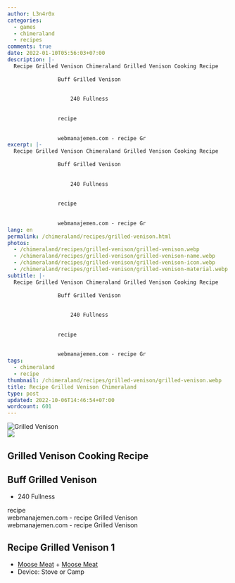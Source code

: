 ```yaml
---
author: L3n4r0x
categories:
  - games
  - chimeraland
  - recipes
comments: true
date: 2022-01-10T05:56:03+07:00
description: |-
  Recipe Grilled Venison Chimeraland Grilled Venison Cooking Recipe
                
                Buff Grilled Venison
                
                  
                    240 Fullness
                  
                
                recipe
              
              
                webmanajemen.com - recipe Gr
excerpt: |-
  Recipe Grilled Venison Chimeraland Grilled Venison Cooking Recipe
                
                Buff Grilled Venison
                
                  
                    240 Fullness
                  
                
                recipe
              
              
                webmanajemen.com - recipe Gr
lang: en
permalink: /chimeraland/recipes/grilled-venison.html
photos:
  - /chimeraland/recipes/grilled-venison/grilled-venison.webp
  - /chimeraland/recipes/grilled-venison/grilled-venison-name.webp
  - /chimeraland/recipes/grilled-venison/grilled-venison-icon.webp
  - /chimeraland/recipes/grilled-venison/grilled-venison-material.webp
subtitle: |-
  Recipe Grilled Venison Chimeraland Grilled Venison Cooking Recipe
                
                Buff Grilled Venison
                
                  
                    240 Fullness
                  
                
                recipe
              
              
                webmanajemen.com - recipe Gr
tags:
  - chimeraland
  - recipe
thumbnail: /chimeraland/recipes/grilled-venison/grilled-venison.webp
title: Recipe Grilled Venison Chimeraland
type: post
updated: 2022-10-06T14:46:54+07:00
wordcount: 601
---
```


<link
  rel="stylesheet"
  href="https://rawcdn.githack.com/dimaslanjaka/Web-Manajemen/870a349/css/bootstrap-5-3-0-alpha3-wrapper.css"
/>
<section id="bootstrap-wrapper">
  <div data-bs-theme="dark">
    <div class="card mb-2">
      <div class="card-body">
        <div class="row g-0">
          <div class="col-sm-4 position-relative mb-2">
            <img
              src="https://www.webmanajemen.com/chimeraland/recipes/grilled-venison/grilled-venison-material.webp"
              class="card-img fit-cover w-100 h-100"
              alt="Grilled Venison"
              data-fancybox="true"
            />
          </div>
          <div class="col-sm-8 mb-2">
            <div class="card-body">
              <div class="d-flex flex-row align-items-center mb-3">
                <img
                  class="d-inline-block me-2"
                  src="https://www.webmanajemen.com/chimeraland/recipes/grilled-venison/grilled-venison-icon.webp"
                  width="auto"
                  height="auto"
                  style="vertical-align: middle"
                />
                <h2 class="fs-5">Grilled Venison Cooking Recipe</h2>
              </div>
              <h2 class="card-title fs-5">Buff Grilled Venison</h2>
              <div class="card-text">
                <ul>
                  <li>240 Fullness</li>
                </ul>
              </div>
              <span class="badge rounded-pill">recipe</span>
            </div>
            <div class="card-footer text-end text-muted mt-auto">
              webmanajemen.com - recipe Grilled Venison
            </div>
          </div>
        </div>
      </div>
      <div class="card-footer text-end text-muted">
        webmanajemen.com - recipe Grilled Venison
      </div>
    </div>
    <div class="row mb-2">
      <div class="col-12 col-lg-6 recipe-item mb-2">
        <div class="card">
          <div class="card-body">
            <h2 class="card-title fs-5">Recipe Grilled Venison 1</h2>
            <div class="card-text">
              <ul>
                <li>
                  <a
                    class="text-decoration-none text-primary"
                    href="/chimeraland/materials/moose-meat.html"
                    >Moose Meat</a
                  ><span> + </span
                  ><a
                    class="text-decoration-none text-primary"
                    href="/chimeraland/materials/moose-meat.html"
                    >Moose Meat</a
                  >
                </li>
                <li>Device: Stove or Camp</li>
              </ul>
            </div>
          </div>
        </div>
      </div>
    </div>
  </div>
</section>